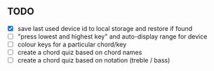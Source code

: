 ## TODO

- [x] save last used device id to local storage and restore if found
- [ ] "press lowest and highest key" and auto-display range for device
- [ ] colour keys for a particular chord/key
- [ ] create a chord quiz based on chord names
- [ ] create a chord quiz based on notation (treble / bass)
